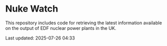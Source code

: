 # Nuke Watch

This repository includes code for retrieving the latest information available on the output of EDF nuclear power plants in the UK.

Last updated: 2025-07-26 04:33